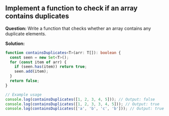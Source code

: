 ## Implement a function to check if an array contains duplicates

**Question:** Write a function that checks whether an array contains any duplicate elements.

**Solution:**
```typescript
function containsDuplicates<T>(arr: T[]): boolean {
  const seen = new Set<T>();
  for (const item of arr) {
    if (seen.has(item)) return true;
    seen.add(item);
  }
  return false;
}

// Example usage
console.log(containsDuplicates([1, 2, 3, 4, 5])); // Output: false
console.log(containsDuplicates([1, 2, 3, 3, 4, 5])); // Output: true
console.log(containsDuplicates(['a', 'b', 'c', 'b'])); // Output: true
```
```

